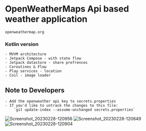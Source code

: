 # OpenWeatherMaps Api based weather application
    openweathermap.org


### Kotlin version
    - MVVM architecture
    - Jetpack Compose - with state flow
    - Jetpack datastore - share prefrences
    - Coroutines & Flow
    - Play services - location
    - Coil - image loader

## Note to Developers
    - Add the openweather api key to secrets.properties
    - If you'd like to untrack the changes to this file:
        `git update-index --assume-unchanged secrets.properties`
        
![Screenshot_20230228-120956](https://user-images.githubusercontent.com/12943010/221967719-87638eaf-a818-45a9-8873-d78e08dce5c9.png)
![Screenshot_20230228-120849](https://user-images.githubusercontent.com/12943010/221967743-06409051-4ed5-47c9-a978-1dc94981c9c2.png)
![Screenshot_20230228-120904](https://user-images.githubusercontent.com/12943010/221967768-aca97001-bca2-45d7-b081-d07a125cb8da.png)
